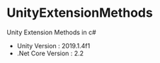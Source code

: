 # UnityExtensionMethods
Unity Extension Methods in c#

+ Unity Version : 2019.1.4f1    
+ .Net Core Version : 2.2  

